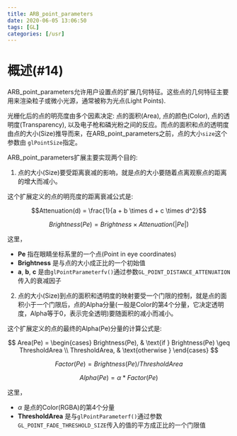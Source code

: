 ```yaml
---
title: ARB_point_parameters
date: 2020-06-05 13:06:50
tags: [GL]
categories: [/usr]
---
```


# 概述(#14)

ARB_point_parameters允许用户设置点的扩展几何特征。这些点的几何特征主要用来渲染粒子或微小光源，通常被称为光点(Light Points).

<!--more-->

光栅化后的点的明亮度由多个因素决定: 点的面积(Area), 点的颜色(Color), 点的透明度(Transparency), 以及电子枪和磷光粉之间的反应。而点的面积和点的透明度由点的大小(Size)推导而来，在ARB_point_parameters之前，点的大小`size`这个参数由 `glPointSize`指定。

ARB_point_parameters扩展主要实现两个目的:

1. 点的大小(Size)要受距离衰减的影响，就是点的大小要随着点离观察点的距离的增大而减小。

这个扩展定义的点的明亮度的距离衰减公式是:


$$Attenuation(d) = \frac{1}{a + b \times d + c \times d^2}$$

$$Brightness(Pe) = Brightness \times Attenuation(\lvert Pe \rvert)$$


这里，
- **Pe** 指在眼睛坐标系里的一个点(Point in eye coordinates)
- **Brightness** 是与点的大小成正比的一个初始值
- **a**, **b**, **c** 是由`glPointParameterfv()`通过参数`GL_POINT_DISTANCE_ATTENUATION`传入的衰减因子

2. 点的大小(Size)到点的面积和透明度的映射要受一个门限的控制，就是点的面积小于一个门限后，点的Alpha分量(一般是Color的第4个分量，它决定透明度，Alpha等于0，表示完全透明)要随面积的减小而减小。

这个扩展定义的点的最终的Alpha(Pe)分量的计算公式是:

$$
Area(Pe) = \begin{cases}
  Brightness(Pe), & \text{if } Brightness(Pe) \geq ThresholdArea \\
  ThresholdArea,  & \text{otherwise }
\end{cases}
$$

$$Factor(Pe) = Brightness(Pe) / ThresholdArea$$

$$Alpha(Pe) = \alpha * Factor(Pe)$$

这里，
- $\alpha$ 是点的Color(RGBA)的第4个分量
- **ThresholdArea** 是与`glPointParameterf()`通过参数`GL_POINT_FADE_THRESHOLD_SIZE`传入的值的平方成正比的一个门限值

